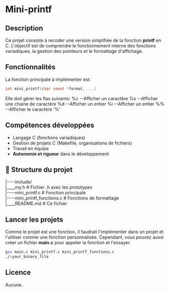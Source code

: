 # Mini-printf

## Description

Ce projet consiste à recoder une version simplifiée de la fonction **printf** en C. L'objectif est de comprendre le fonctionnement interne des fonctions variadiques, la gestion des pointeurs et le formattage d'affichage.

## Fonctionnalités

La fonction principale à implémenter est:
```c
int mini_printf(char const *format, ...)
```
Elle doit gérer les flas suivants:
%c    --Afficher un caractère
%s    --Afficher une chaine de caractère
%d    --Afficher un entier
%i    --Afficher un entier
%%    --Afficher le caractère '%'

## Compétences développées

- Langage C (fonctions variadiques)
- Gestion de projets C (Makefile, organisations de fichiers)
- Travail en équipe
- **Autonomie  et rigueur** dans le développement

## 📁 Structure du projet
|----include/     
     |____my.h # Fichier .h avec les prototypes    
|----mini_printf.c # Fonction principale    
|----mini_printf_functions.c # Fonctions de formattage     
|____README.md # Ce fichier     

## Lancer les projets
Comme le projet est une fonction, il faudrait l'implémenter dans un projet et l'utiliser comme une fonction personnalisée. Cependant, vous pouvez aussi créer un fichier **main.c** pour appeler la fonction et l'essayer.
```bash
gcc main.c mini_printf.c mini_printf_functions.c
./<your_binary_file
```

## Licence
Aucune.
